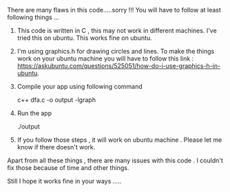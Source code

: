 There are many flaws in this code.....sorry !!!
You will have to follow at least following things ...


1. This code is written in C , this may not work in different machines. I've tried this on ubuntu. This     works fine on ubuntu.

2. I'm using graphics.h for drawing circles and lines. To make the things work on your ubuntu machine you will have to follow this link :  https://askubuntu.com/questions/525051/how-do-i-use-graphics-h-in-ubuntu.

3. Compile your app using following command  

    c++ dfa.c -o output -lgraph

4. Run the app

      ./output

5. If you follow those steps , it will work on ubuntu machine . Please let me know if there doesn't work. 


Apart from all these things , there are many issues with this code . I couldn't fix those because of time and other things.

Still I hope it works fine in your ways .....  

